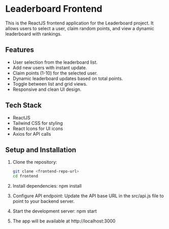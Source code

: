 # Leaderboard Frontend

This is the ReactJS frontend application for the Leaderboard project. It allows users to select a user, claim random points, and view a dynamic leaderboard with rankings.

## Features

- User selection from the leaderboard list.
- Add new users with instant update.
- Claim points (1-10) for the selected user.
- Dynamic leaderboard updates based on total points.
- Toggle between list and grid views.
- Responsive and clean UI design.

## Tech Stack

- ReactJS
- Tailwind CSS for styling
- React Icons for UI icons
- Axios for API calls

## Setup and Installation


1. Clone the repository:
   ```bash
   git clone <frontend-repo-url>
   cd frontend
2. Install dependencies:
    npm install
3. Configure API endpoint:
    Update the API base URL in the src/api.js file to point to your backend server.

4. Start the development server:
    npm start
5. The app will be available at http://localhost:3000
